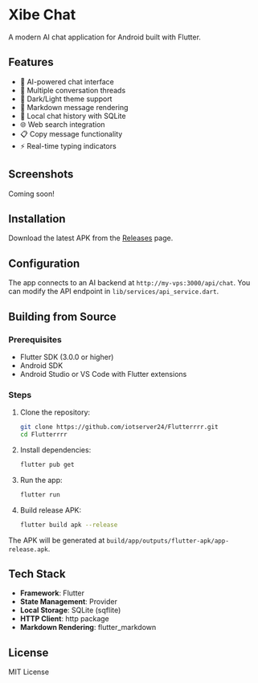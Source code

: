 # Xibe Chat

A modern AI chat application for Android built with Flutter.

## Features

- 🤖 AI-powered chat interface
- 💬 Multiple conversation threads
- 🌙 Dark/Light theme support
- 📝 Markdown message rendering
- 💾 Local chat history with SQLite
- 🌐 Web search integration
- 📋 Copy message functionality
- ⚡ Real-time typing indicators

## Screenshots

Coming soon!

## Installation

Download the latest APK from the [Releases](https://github.com/iotserver24/Flutterrrr/releases) page.

## Configuration

The app connects to an AI backend at `http://my-vps:3000/api/chat`. You can modify the API endpoint in `lib/services/api_service.dart`.

## Building from Source

### Prerequisites

- Flutter SDK (3.0.0 or higher)
- Android SDK
- Android Studio or VS Code with Flutter extensions

### Steps

1. Clone the repository:
   ```bash
   git clone https://github.com/iotserver24/Flutterrrr.git
   cd Flutterrrr
   ```

2. Install dependencies:
   ```bash
   flutter pub get
   ```

3. Run the app:
   ```bash
   flutter run
   ```

4. Build release APK:
   ```bash
   flutter build apk --release
   ```

The APK will be generated at `build/app/outputs/flutter-apk/app-release.apk`.

## Tech Stack

- **Framework**: Flutter
- **State Management**: Provider
- **Local Storage**: SQLite (sqflite)
- **HTTP Client**: http package
- **Markdown Rendering**: flutter_markdown

## License

MIT License
